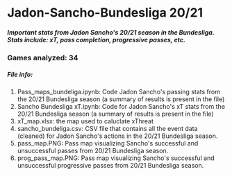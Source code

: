 # Jadon-Sancho-Bundesliga 20/21
##### Important stats from Jadon Sancho's 20/21 season in the Bundesliga. Stats include: xT, pass completion, progressive passes, etc.

### Games analyzed: 34
##### File info:

1. Pass_maps_bundeliga.ipynb: Code Jadon Sancho's passing stats from the 20/21 Bundesliga season (a summary of results is present in the file)
2. Sancho Bundesliga xT.ipynb: Code for Jadon Sancho's xT stats from the 20/21 Bundesliga season (a summary of results is present in the file)
3. xT_map.xlsx: the map used to caluclate xThreat
4. sancho_bundeliga.csv: CSV file that contains all the event data (cleaned) for Jadon Sancho's actions in the 20/21 Bundesliga season.
5. pass_map.PNG: Pass map visualizing Sancho's successful and unsuccessful passes from 20/21 Bundesliga season.
6. prog_pass_map.PNG: Pass map visualizing Sancho's successful and unsuccessful progressive passes from 20/21 Bundesliga season.
